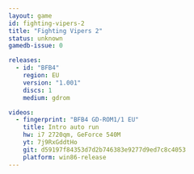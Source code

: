 ```yaml
---
layout: game
id: fighting-vipers-2
title: "Fighting Vipers 2"
status: unknown
gamedb-issue: 0

releases:
  - id: "BFB4"
    region: EU
    version: "1.001"
    discs: 1
    medium: gdrom

videos:
  - fingerprint: "BFB4 GD-ROM1/1 EU"
    title: Intro auto run
    hw: i7 2720qm, GeForce 540M
    yt: 7j9RxGddtHo
    git: d59197f84353d7d2b746383e9277d9ed7c8c4053
    platform: win86-release
---
```


